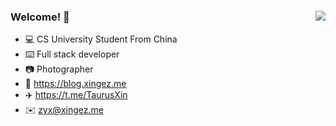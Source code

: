 ### Welcome! 👾 <img align="right" src="https://github-readme-stats.vercel.app/api?username=TaurusXin&show_icons=true&theme=vue">
 - 💻 CS University Student From China
 - ⌨️ Full stack developer
 - 📷 Photographer
 - 📖 https://blog.xingez.me
 - ✈️ https://t.me/TaurusXin
 - ✉️ zyx@xingez.me
